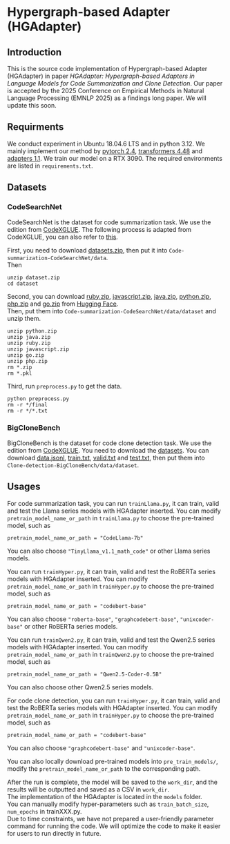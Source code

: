 # Hypergraph-based Adapter (HGAdapter)
## Introduction
This is the source code implementation of Hypergraph-based Adapter (HGAdapter) in paper *HGAdapter: Hypergraph-based Adapters in Language Models for Code Summarization and Clone Detection*. 
Our paper is accepted by the 2025 Conference on Empirical Methods in Natural Language Processing (EMNLP 2025) as a findings long paper.
We will update this soon.

## Requirments
We conduct experiment in Ubuntu 18.04.6 LTS and in python 3.12. 
We mainly implement our method by [pytorch 2.4](https://pytorch.org/docs/stable/index.html), [transformers 4.48](https://huggingface.co/docs/transformers) and [adapters 1.1](https://docs.adapterhub.ml/). 
We train our model on a RTX 3090. 
The required environments are listed in `requirements.txt`.

## Datasets
### CodeSearchNet
CodeSearchNet is the dataset for code summarization task. 
We use the edition from [CodeXGLUE](https://github.com/microsoft/CodeXGLUE). 
The following process is adapted from CodeXGLUE, you can also refer to [this](https://github.com/microsoft/CodeXGLUE/tree/main/Code-Text/code-to-text).  

First, you need to download [datasets.zip](https://github.com/microsoft/CodeXGLUE/blob/main/Code-Text/code-to-text/dataset.zip), then put it into `Code-summarization-CodeSearchNet/data`.  
Then
```
unzip dataset.zip
cd dataset
```  

Second, you can download [ruby.zip](https://huggingface.co/datasets/code-search-net/code_search_net/blob/main/data/ruby.zip), [javascript.zip](https://huggingface.co/datasets/code-search-net/code_search_net/blob/main/data/javascript.zip), [java.zip](https://huggingface.co/datasets/code-search-net/code_search_net/blob/main/data/java.zip), [python.zip](https://huggingface.co/datasets/code-search-net/code_search_net/blob/main/data/python.zip), [php.zip](https://huggingface.co/datasets/code-search-net/code_search_net/blob/main/data/php.zip) and [go.zip](https://huggingface.co/datasets/code-search-net/code_search_net/blob/main/data/go.zip) from [Hugging Face](https://huggingface.co/datasets/code-search-net/code_search_net/tree/main/data).  
Then, put them into `Code-summarization-CodeSearchNet/data/dataset` and unzip them. 
```
unzip python.zip
unzip java.zip
unzip ruby.zip
unzip javascript.zip
unzip go.zip
unzip php.zip
rm *.zip
rm *.pkl
```  

Third, run `preprocess.py` to get the data. 
```
python preprocess.py
rm -r */final
rm -r */*.txt
```

### BigCloneBench
BigCloneBench is the dataset for code clone detection task. 
We use the edition from [CodeXGLUE](https://github.com/microsoft/CodeXGLUE). 
You need to download the [datasets](https://github.com/microsoft/CodeXGLUE/tree/main/Code-Code/Clone-detection-BigCloneBench/dataset). 
You can download [data.jsonl](https://github.com/microsoft/CodeXGLUE/blob/main/Code-Code/Clone-detection-BigCloneBench/dataset/data.jsonl), [train.txt](https://github.com/microsoft/CodeXGLUE/blob/main/Code-Code/Clone-detection-BigCloneBench/dataset/train.txt), [valid.txt](https://github.com/microsoft/CodeXGLUE/blob/main/Code-Code/Clone-detection-BigCloneBench/dataset/valid.txt) and [test.txt](https://github.com/microsoft/CodeXGLUE/blob/main/Code-Code/Clone-detection-BigCloneBench/dataset/test.txt), then put them into `Clone-detection-BigCloneBench/data/dataset`. 


## Usages
For code summarization task, you can run `trainLlama.py`, it can train, valid and test the Llama series models with HGAdapter inserted. 
You can modify `pretrain_model_name_or_path` in `trainLlama.py` to choose the pre-trained model, such as 
```
pretrain_model_name_or_path = "CodeLlama-7b"
```
You can also choose `"TinyLlama_v1.1_math_code"` or other Llama series models. 

You can run `trainHyper.py`, it can train, valid and test the RoBERTa series models with HGAdapter inserted. 
You can modify `pretrain_model_name_or_path` in `trainHyper.py` to choose the pre-trained model, such as 
```
pretrain_model_name_or_path = "codebert-base"
```
You can also choose `"roberta-base"`, `"graphcodebert-base"`, `"unixcoder-base"` or other RoBERTa series models.

You can run `trainQwen2.py`, it can train, valid and test the Qwen2.5 series models with HGAdapter inserted. 
You can modify `pretrain_model_name_or_path` in `trainQwen2.py` to choose the pre-trained model, such as 
```
pretrain_model_name_or_path = "Qwen2.5-Coder-0.5B"
```
You can also choose other Qwen2.5 series models.

For code clone detection, you can run `trainHyper.py`, it can train, valid and test the RoBERTa series models with HGAdapter inserted. 
You can modify `pretrain_model_name_or_path` in `trainHyper.py` to choose the pre-trained model, such as 
```
pretrain_model_name_or_path = "codebert-base"
```
You can also choose `"graphcodebert-base"` and `"unixcoder-base"`. 


You can also locally download pre-trained models into `pre_train_models/`, modify the `pretrain_model_name_or_path` to the corresponding path.  


After the run is complete, the model will be saved to the `work_dir`, and the results will be outputted and saved as a CSV in `work_dir`.  
The implementation of the HGAdapter is located in the `models` folder.  
You can manually modify hyper-parameters such as `train_batch_size`, `num_epochs` in trainXXX.py.  
Due to time constraints, we have not prepared a user-friendly parameter command for running the code. 
We will optimize the code to make it easier for users to run directly in future.  
